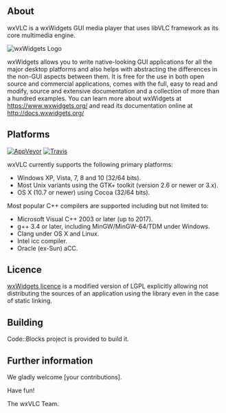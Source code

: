 About
-----

wxVLC is a wxWidgets GUI media player that uses libVLC framework as its core multimedia engine.

![wxWidgets Logo](https://www.wxwidgets.org/assets/img/header-logo.png)

wxWidgets allows you to write native-looking GUI applications for
all the major desktop platforms and also helps with abstracting
the differences in the non-GUI aspects between them. It is free
for the use in both open source and commercial applications, comes
with the full, easy to read and modify, source and extensive
documentation and a collection of more than a hundred examples.
You can learn more about wxWidgets at https://www.wxwidgets.org/
and read its documentation online at http://docs.wxwidgets.org/


Platforms
---------

[![AppVeyor](https://img.shields.io/appveyor/ci/wxWidgets/wxWidgets/master.svg?label=Windows)](https://ci.appveyor.com/project/wxWidgets/wxwidgets)
[![Travis](https://img.shields.io/travis/wxWidgets/wxWidgets/master.svg?label=Linux)](https://travis-ci.org/wxWidgets/wxWidgets)

wxVLC currently supports the following primary platforms:

- Windows XP, Vista, 7, 8 and 10 (32/64 bits).
- Most Unix variants using the GTK+ toolkit (version 2.6 or newer or 3.x).
- OS X (10.7 or newer) using Cocoa (32/64 bits).

Most popular C++ compilers are supported including but not limited to:

- Microsoft Visual C++ 2003 or later (up to 2017).
- g++ 3.4 or later, including MinGW/MinGW-64/TDM under Windows.
- Clang under OS X and Linux.
- Intel icc compiler.
- Oracle (ex-Sun) aCC.


Licence
-------

[wxWidgets licence](https://github.com/wxWidgets/wxWidgets/blob/master/docs/licence.txt)
is a modified version of LGPL explicitly allowing not distributing the sources
of an application using the library even in the case of static linking.


Building
--------

Code::Blocks project is provided to build it.


Further information
-------------------

We gladly welcome [your contributions].

Have fun!

The wxVLC Team.

